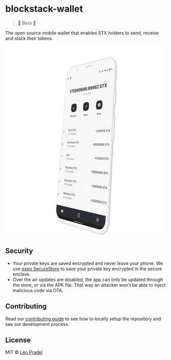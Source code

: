 # blockstack-wallet

> 🚧 Beta 🚧

The open source mobile wallet that enables STX holders to send, receive and stack their tokens.

<p align="center">
  <img  src="docs-assets/dashbaord.png" alt="dasboard" height="600">
</p>

## Security

- Your private keys are saved encrypted and never leave your phone. We use [expo SecureStore](https://docs.expo.io/versions/latest/sdk/securestore/) to save your private key encrypted in the secure enclave.
- Over the air updates are disabled, the app can only be updated through the store, or via the APK file. That way an attacker won't be able to inject malicious code via OTA.

## Contributing

Read our [contributing guide](CONTRIBUTING.md) to see how to locally setup the repository and see our development process.

## License

MIT © [Léo Pradel](https://www.leopradel.com/)

